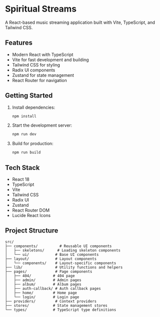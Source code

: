 # Spiritual Streams

A React-based music streaming application built with Vite, TypeScript, and Tailwind CSS.

## Features

- Modern React with TypeScript
- Vite for fast development and building
- Tailwind CSS for styling
- Radix UI components
- Zustand for state management
- React Router for navigation

## Getting Started

1. Install dependencies:
   ```bash
   npm install
   ```

2. Start the development server:
   ```bash
   npm run dev
   ```

3. Build for production:
   ```bash
   npm run build
   ```

## Tech Stack

- React 18
- TypeScript
- Vite
- Tailwind CSS
- Radix UI
- Zustand
- React Router DOM
- Lucide React Icons

## Project Structure

```
src/
├── components/          # Reusable UI components
│   ├── skeletons/      # Loading skeleton components
│   └── ui/            # Base UI components
├── layout/            # Layout components
│   └── components/    # Layout-specific components
├── lib/               # Utility functions and helpers
├── pages/             # Page components
│   ├── 404/          # 404 page
│   ├── admin/        # Admin pages
│   ├── album/        # Album pages
│   ├── auth-callback/ # Auth callback pages
│   ├── home/         # Home page
│   └── login/        # Login page
├── providers/         # Context providers
├── stores/           # State management stores
└── types/            # TypeScript type definitions
``` 